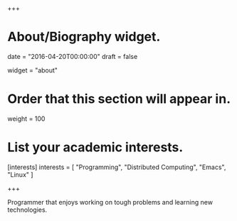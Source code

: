 +++
# About/Biography widget.

date = "2016-04-20T00:00:00"
draft = false

widget = "about"

# Order that this section will appear in.
weight = 100

# List your academic interests.
[interests]
  interests = [
    "Programming",
    "Distributed Computing",
    "Emacs",
    "Linux"
  ]

+++

Programmer that enjoys working on tough problems and learning new technologies.

<!-- contributing back to the (Spac)emacs community. -->

<!-- <img src="~/dev/blog/static/img/portrait.jpg" alt="Mountain View" style="width:304px;height:228px;"> -->
